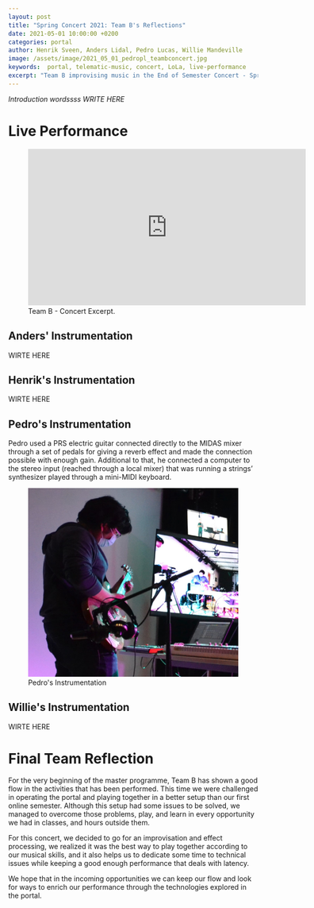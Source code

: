 ```yaml
---
layout: post
title: "Spring Concert 2021: Team B's Reflections"
date: 2021-05-01 10:00:00 +0200
categories: portal
author: Henrik Sveen, Anders Lidal, Pedro Lucas, Willie Mandeville
image: /assets/image/2021_05_01_pedropl_teambconcert.jpg
keywords:  portal, telematic-music, concert, LoLa, live-performance
excerpt: "Team B improvising music in the End of Semester Concert - Spring 2021."
---
```


*Introduction wordssss WRITE HERE*

# Live Performance

<figure style="float: none">
<iframe width="560" height="315" src="https://www.youtube.com/embed/tUqhI0R3DDA?start=536" title="YouTube video player" frameborder="0" allow="accelerometer; autoplay; clipboard-write; encrypted-media; gyroscope; picture-in-picture" allowfullscreen></iframe>
<figcaption>Team B - Concert Excerpt.</figcaption>
</figure>

## Anders' Instrumentation

WIRTE HERE

## Henrik's Instrumentation

WIRTE HERE

## Pedro's Instrumentation

Pedro used a PRS electric guitar connected directly to the MIDAS mixer through a set of pedals for giving a reverb effect and made the connection possible with enough gain. Additional to that, he connected a computer to the stereo input (reached through a local mixer) that was running a strings’ synthesizer played through a mini-MIDI keyboard.

<figure style="float: none">
   <img src="/assets/image/2021_05_01_pedropl_pedroconcert.jpg" alt="Pedro's Instrumentation" title="Pedro's Instrumentation" width="auto" />
   <figcaption>Pedro's Instrumentation</figcaption>
</figure>

## Willie's Instrumentation

WIRTE HERE

# Final Team Reflection

For the very beginning of the master programme, Team B has shown a good flow in the activities that has been performed. This time we were challenged in operating the portal and playing together in a better setup than our first online semester. Although this setup had some issues to be solved, we managed to overcome those problems, play, and learn in every opportunity we had in classes, and hours outside them.

For this concert, we decided to go for an improvisation and effect processing, we realized it was the best way to play together according to our musical skills, and it also helps us to dedicate some time to technical issues while keeping a good enough performance that deals with latency.

We hope that in the incoming opportunities we can keep our flow and look for ways to enrich our performance through the technologies explored in the portal.
